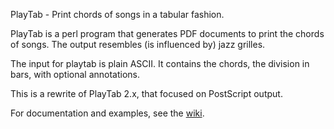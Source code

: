 PlayTab - Print chords of songs in a tabular fashion.

PlayTab is a perl program that generates PDF documents to print the
chords of songs. The output resembles (is influenced by) jazz grilles.

The input for playtab is plain ASCII. It contains the chords, the
division in bars, with optional annotations.

This is a rewrite of PlayTab 2.x, that focused on PostScript output.

For documentation and examples, see the [wiki](https://github.com/sciurius/playtab/wiki).
